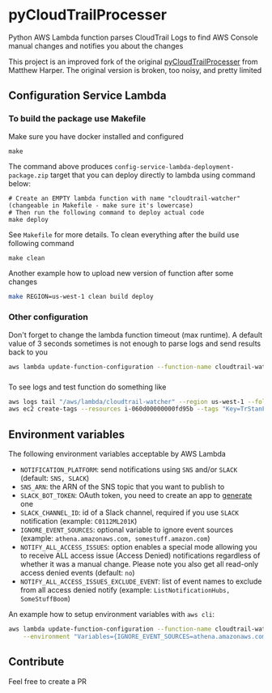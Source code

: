 # pyCloudTrailProcesser
Python AWS Lambda function parses CloudTrail Logs to find AWS Console manual changes and notifies you about the changes

This project is an improved fork of the original [pyCloudTrailProcesser](https://github.com/matthew-harper/pyCloudTrailProcesser) from Matthew Harper. The original version is broken, too noisy, and pretty limited

## Configuration Service Lambda

### To build the package use Makefile
Make sure you have docker installed and configured
```shell script
make
```
The command above produces `config-service-lambda-deployment-package.zip` target that you can deploy directly to lambda using command below:
```shell script
# Create an EMPTY lambda function with name "cloudtrail-watcher" (changeable in Makefile - make sure it's lowercase)
# Then run the following command to deploy actual code
make deploy
```
See `Makefile` for more details. To clean everything after the build use following command
```shell script
make clean
```
Another example how to upload new version of function after some changes
```bash
make REGION=us-west-1 clean build deploy
```

### Other configuration
Don't forget to change the lambda function timeout (max runtime). A default value of 3 seconds sometimes is not enough to parse logs and send results back to you
```bash
aws lambda update-function-configuration --function-name cloudtrail-watcher --timeout 10
```

###
To see logs and test function do something like
```bash
aws logs tail "/aws/lambda/cloudtrail-watcher" --region us-west-1 --follow  # where "cloudtrail-watcher" is your function name
aws ec2 create-tags --resources i-060d00000000fd95b --tags "Key=TrStanFindMe,Value=$(date +%s)" --region us-east-1
```

## Environment variables
The following environment variables acceptable by AWS Lambda
* `NOTIFICATION_PLATFORM`: send notifications using `SNS` and/or `SLACK` (default: `SNS, SLACK`)
* `SNS_ARN`: the ARN of the SNS topic that you want to publish to 
* `SLACK_BOT_TOKEN`: OAuth token, you need to create an app to [generate](https://api.slack.com/enterprise/apps) one
* `SLACK_CHANNEL_ID`: id of a Slack channel, required if you use `SLACK` notification (example: `C0112ML201K`)
* `IGNORE_EVENT_SOURCES`: optional variable to ignore event sources (example: `athena.amazonaws.com, somestuff.amazon.com`)
* `NOTIFY_ALL_ACCESS_ISSUES`: option enables a special mode allowing you to receive ALL access issue (Access Denied) notifications regardless of whether it was a manual change. Please note you also get all read-only access denied events (default: `no`)
* `NOTIFY_ALL_ACCESS_ISSUES_EXCLUDE_EVENT`: list of event names to exclude from all access denied notify (example: `ListNotificationHubs, SomeStuffBoom`)

An example how to setup environment variables with `aws cli`:
```bash
aws lambda update-function-configuration --function-name cloudtrail-watcher \
    --environment "Variables={IGNORE_EVENT_SOURCES=athena.amazonaws.com,NOTIFICATION_PLATFORM=SLACK,NOTIFY_ALL_ACCESS_ISSUES=yes,NOTIFY_ALL_ACCESS_ISSUES_EXCLUDE_EVENT=ListNotificationHubs,SLACK_BOT_TOKEN=xoxb-93,SLACK_CHANNEL_ID=aaaa}"
```

## Contribute
Feel free to create a PR 
